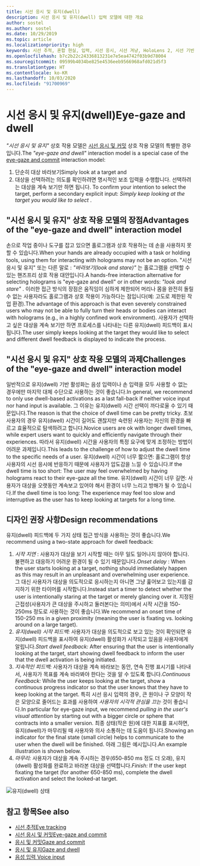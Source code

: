 ```yaml
---
title: 시선 응시 및 유지(dwell)
description: 시선 응시 및 유지(dwell) 입력 모델에 대한 개요
author: sostel
ms.author: sostel
ms.date: 10/29/2019
ms.topic: article
ms.localizationpriority: high
keywords: 시선 추적, 혼합 현실, 입력, 시선 응시, 시선 겨냥, HoloLens 2, 시선 기반 선택, 유지(dwell)
ms.openlocfilehash: b7c2b22c24336813231e7e5ea4742f03b9d78004
ms.sourcegitcommit: 09599b4034be825e4536eeb9566968afd021d5f3
ms.translationtype: HT
ms.contentlocale: ko-KR
ms.lasthandoff: 10/03/2020
ms.locfileid: "91700969"
---
```

# <a name="eye-gaze-and-dwell"></a><span data-ttu-id="32977-104">시선 응시 및 유지(dwell)</span><span class="sxs-lookup"><span data-stu-id="32977-104">Eye-gaze and dwell</span></span>

<span data-ttu-id="32977-105">_"시선 응시 및 유지"_ 상호 작용 모델은 [시선 응시 및 커밋](gaze-and-commit.md) 상호 작용 모델의 특별한 경우입니다.</span><span class="sxs-lookup"><span data-stu-id="32977-105">The _"eye-gaze and dwell"_ interaction model is a special case of the [eye-gaze and commit](gaze-and-commit.md) interaction model:</span></span>
1. <span data-ttu-id="32977-106">단순히 대상 바라보기</span><span class="sxs-lookup"><span data-stu-id="32977-106">Simply look at a target and</span></span> 
2. <span data-ttu-id="32977-107">대상을 선택하려는 의도를 확인하려면 명시적인 보조 입력을 수행합니다. 선택하려는 대상을 계속 보기만 하면 됩니다. </span><span class="sxs-lookup"><span data-stu-id="32977-107">To confirm your intention to select the target, perform a secondary explicit input: _Simply keep looking at the target you would like to select_ .</span></span>

## <a name="advantages-of-the-eye-gaze-and-dwell-interaction-model"></a><span data-ttu-id="32977-108">"시선 응시 및 유지" 상호 작용 모델의 장점</span><span class="sxs-lookup"><span data-stu-id="32977-108">Advantages of the "eye-gaze and dwell" interaction model</span></span> 
<span data-ttu-id="32977-109">손으로 작업 중이나 도구를 잡고 있으면 홀로그램과 상호 작용하는 데 손을 사용하지 못할 수 있습니다.</span><span class="sxs-lookup"><span data-stu-id="32977-109">When your hands are already occupied with a task or holding tools, using them for interacting with holograms may not be an option.</span></span>
<span data-ttu-id="32977-110">"시선 응시 및 유지" 또는 다른 말로 : _"바라보기(look and stare)"_ 는 홀로그램을 선택할 수 있는 핸즈프리 상호 작용 대안입니다.</span><span class="sxs-lookup"><span data-stu-id="32977-110">A hands-free interaction alternative for selecting holograms is "eye-gaze and dwell" or in other words: _"look and stare"_ .</span></span> <span data-ttu-id="32977-111">이러한 접근 방식의 장점은 움직임이 심하게 제한되어 머리나 몸을 완전히 돌릴 수 없는 사용자라도 홀로그램과 상호 작용이 가능하다는 점입니다(예: 고도로 제한된 작업 환경).</span><span class="sxs-lookup"><span data-stu-id="32977-111">The advantage of this approach is that even severely constrained users who may not be able to fully turn their heads or bodies can interact with holograms (e.g., in a highly confined work environment).</span></span>
<span data-ttu-id="32977-112">사용자가 선택하고 싶은 대상을 계속 보기만 하면 프로세스를 나타내는 다른 유지(dwell) 피드백이 표시됩니다.</span><span class="sxs-lookup"><span data-stu-id="32977-112">The user simply keeps looking at the target they would like to select and different dwell feedback is displayed to indicate the process.</span></span>


## <a name="challenges-of-the-eye-gaze-and-dwell-interaction-model"></a><span data-ttu-id="32977-113">"시선 응시 및 유지" 상호 작용 모델의 과제</span><span class="sxs-lookup"><span data-stu-id="32977-113">Challenges of the "eye-gaze and dwell" interaction model</span></span>
<span data-ttu-id="32977-114">일반적으로 유지(dwell) 기반 활성화는 음성 입력이나 손 입력을 모두 사용할 수 없는 경우에만 마지막 대체 수단으로 사용하는 것이 좋습니다.</span><span class="sxs-lookup"><span data-stu-id="32977-114">In general, we  recommend to only use dwell-based activations as a last fall-back if neither voice input nor hand input is available.</span></span> <span data-ttu-id="32977-115">그 이유는 유지(dwell) 시간 선택이 까다로울 수 있기 때문입니다.</span><span class="sxs-lookup"><span data-stu-id="32977-115">The reason is that the choice of dwell time can be pretty tricky.</span></span> <span data-ttu-id="32977-116">초보 사용자의 경우 유지(dwell) 시간이 길어도 괜찮지만 숙련된 사용자는 자신의 환경을 빠르고 효율적으로 탐색하려고 합니다.</span><span class="sxs-lookup"><span data-stu-id="32977-116">Novice users are ok with longer dwell times, while expert users want to quickly and efficiently navigate through their experiences.</span></span> <span data-ttu-id="32977-117">따라서 유지(dwell) 시간을 사용자의 특정 요구에 맞게 조정하는 방법이 어려운 과제입니다.</span><span class="sxs-lookup"><span data-stu-id="32977-117">This leads to the challenge of how to adjust the dwell time to the specific needs of a user.</span></span>
<span data-ttu-id="32977-118">유지(dwell) 시간이 너무 짧으면: 홀로그램이 항상 사용자의 시선 응시에 반응하기 때문에 사용자가 압도감을 느낄 수 있습니다.</span><span class="sxs-lookup"><span data-stu-id="32977-118">If the dwell time is too short: The user may feel overwhelmed by having holograms react to their eye-gaze all the time.</span></span> <span data-ttu-id="32977-119">유지(dwell) 시간이 너무 길면: 사용자가 대상을 오랫동안 계속보고 있어야 해서 환경이 너무 느리고 방해가 될 수 있습니다.</span><span class="sxs-lookup"><span data-stu-id="32977-119">If the dwell time is too long: The experience may feel too slow and interruptive as the user has to keep looking at targets for a long time.</span></span>

## <a name="design-recommendations"></a><span data-ttu-id="32977-120">디자인 권장 사항</span><span class="sxs-lookup"><span data-stu-id="32977-120">Design recommendations</span></span>
<span data-ttu-id="32977-121">유지(dwell) 피드백에 두 가지 상태 접근 방식을 사용하는 것이 좋습니다.</span><span class="sxs-lookup"><span data-stu-id="32977-121">We recommend using a two-state approach for dwell feedback:</span></span>
1. <span data-ttu-id="32977-122">*시작 지연* : 사용자가 대상을 보기 시작할 때는 아무 일도 일어나지 않아야 합니다. 불편하고 대응하기 어려운 환경이 될 수 있기 때문입니다.</span><span class="sxs-lookup"><span data-stu-id="32977-122">*Onset delay* : When the user starts looking at a target, nothing should immediately happen as this may result in an unpleasant and overwhelming user experience.</span></span> <span data-ttu-id="32977-123">그 대신 사용자가 대상을 의도적으로 응시하는지 아니면 그냥 훑어보고 있는지를 감지하기 위한 타이머를 시작합니다.</span><span class="sxs-lookup"><span data-stu-id="32977-123">Instead start a timer to detect whether the user is intentionally staring at the target or merely glancing over it.</span></span>
<span data-ttu-id="32977-124">지정된 근접성(사용자가 큰 대상을 주시하고 둘러본다는 의미)에서 시작 시간을 150-250ms 정도로 사용하는 것이 좋습니다.</span><span class="sxs-lookup"><span data-stu-id="32977-124">We recommend an onset time of 150-250 ms in a given proximity (meaning the user is fixating vs. looking around on a large target).</span></span>  
2. <span data-ttu-id="32977-125">*유지(dwell) 시작 피드백:* 사용자가 대상을 의도적으로 보고 있는 것이 확인되면 유지(dwell) 피드백을 표시하여 유지(dwell) 활성화가 시작되고 있음을 사용자에게 알립니다.</span><span class="sxs-lookup"><span data-stu-id="32977-125">*Start dwell feedback:* After ensuring that the user is intentionally looking at the target, start showing dwell feedback to inform the user that the dwell activation is being initiated.</span></span> 
3. <span data-ttu-id="32977-126">*지속적인 피드백:* 사용자가 대상을 계속 바라보는 동안, 연속 진행 표시기를 나타내서, 사용자가 목표를 계속 바라봐야 한다는 것을 알 수 있도록 합니다.</span><span class="sxs-lookup"><span data-stu-id="32977-126">*Continuous Feedback:* While the user keeps looking at the target, show a continuous progress indicator so that the user knows that they have to keep looking at the target.</span></span> <span data-ttu-id="32977-127">특히 시선 응시 입력의 경우, 큰 원이나 구 모양이 작은 모양으로 줄어드는 효과를 사용하여 _사용자의 시각적 관심을 끄는_ 것이 좋습니다.</span><span class="sxs-lookup"><span data-stu-id="32977-127">In particular for eye-gaze input, we recommend _pulling in the user's visual attention_ by starting out with a bigger circle or sphere that contracts into a smaller version.</span></span> <span data-ttu-id="32977-128">최종 상태(작은 원)에 대한 지표를 표시하면, 유지(dwell)가 마무리될 때 사용자와 의사 소통하는 데 도움이 됩니다.</span><span class="sxs-lookup"><span data-stu-id="32977-128">Showing an indicator for the final state (small circle) helps to communicate to the user when the dwell will be finished.</span></span> <span data-ttu-id="32977-129">아래 그림은 예시입니다.</span><span class="sxs-lookup"><span data-stu-id="32977-129">An example illustration is shown below.</span></span> 
4. <span data-ttu-id="32977-130">*마무리:* 사용자가 대상을 계속 주시하는 경우(650-850 ms 정도 더 오래), 유지(dwell) 활성화를 완료하고 바라본 대상을 선택합니다.</span><span class="sxs-lookup"><span data-stu-id="32977-130">*Finish:* If the user kept fixating the target (for another 650-850 ms), complete the dwell activation and select the looked-at target.</span></span>

![유지(dwell) 상태](images/eyes_dwellstate_recommendation.png)<br>

## <a name="see-also"></a><span data-ttu-id="32977-132">참고 항목</span><span class="sxs-lookup"><span data-stu-id="32977-132">See also</span></span>
* [<span data-ttu-id="32977-133">시선 추적</span><span class="sxs-lookup"><span data-stu-id="32977-133">Eye tracking</span></span>](eye-tracking.md)
* [<span data-ttu-id="32977-134">시선 응시 및 커밋</span><span class="sxs-lookup"><span data-stu-id="32977-134">Eye-gaze and commit</span></span>](gaze-and-commit-eyes.md)
* [<span data-ttu-id="32977-135">응시 및 커밋</span><span class="sxs-lookup"><span data-stu-id="32977-135">Gaze and commit</span></span>](gaze-and-commit.md)
* [<span data-ttu-id="32977-136">응시 및 유지</span><span class="sxs-lookup"><span data-stu-id="32977-136">Gaze and dwell</span></span>](gaze-and-dwell.md)
* [<span data-ttu-id="32977-137">음성 입력 </span><span class="sxs-lookup"><span data-stu-id="32977-137">Voice input</span></span>](../out-of-scope/voice-design.md)
